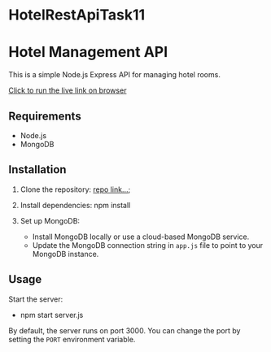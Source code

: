 # HotelRestApiTask11

# Hotel Management API

This is a simple Node.js Express API for managing hotel rooms.

[Click to run the live link on browser](https://hotelapitask10node1ucee.onrender.com/api/v1/rooms)

## Requirements

- Node.js
- MongoDB

## Installation

1. Clone the repository: [repo link...](https://github.com/solowiseCV/HotelApiTask11);

2. Install dependencies: npm install

3. Set up MongoDB:
   - Install MongoDB locally or use a cloud-based MongoDB service.
   - Update the MongoDB connection string in `app.js` file to point to your MongoDB instance.

## Usage

Start the server:

- npm start server.js

By default, the server runs on port 3000. You can change the port by setting the `PORT` environment variable.
